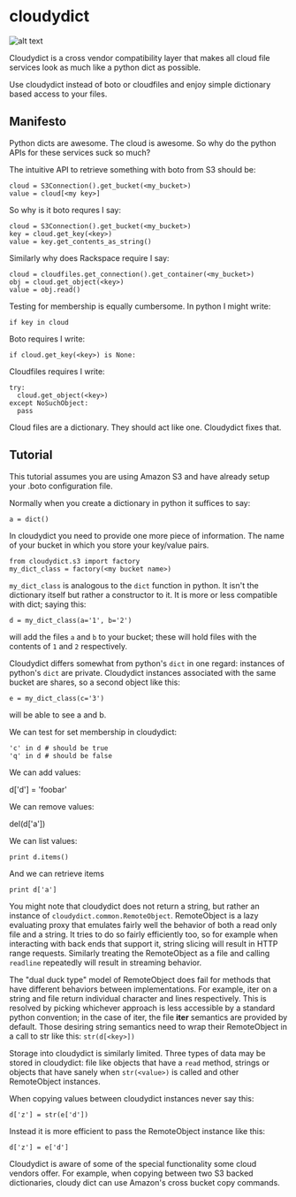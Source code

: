 cloudydict
==========

![alt text](https://github.com/wnyc/cloudydict/raw/cloud.jpg"cloudydict")

Cloudydict is a cross vendor compatibility layer that makes all cloud
file services look as much like a python dict as possible.

Use cloudydict instead of boto or cloudfiles and enjoy simple
dictionary based access to your files.

Manifesto
---------

Python dicts are awesome.  The cloud is awesome.  So why do the python
APIs for these services suck so much?

The intuitive API to retrieve something with boto from S3 should be:

    cloud = S3Connection().get_bucket(<my_bucket>)
    value = cloud[<my key>]

So why is it boto requres I say: 

    cloud = S3Connection().get_bucket(<my_bucket>)
    key = cloud.get_key(<key>)
    value = key.get_contents_as_string()

Similarly why does Rackspace require I say: 

    cloud = cloudfiles.get_connection().get_container(<my_bucket>)
    obj = cloud.get_object(<key>)
    value = obj.read()

Testing for membership is equally cumbersome.  In python I might write: 

    if key in cloud

Boto requires I write:

    if cloud.get_key(<key>) is None:

Cloudfiles requires I write: 

    try:
      cloud.get_object(<key>)
    except NoSuchObject:
      pass

Cloud files are a dictionary.  They should act like one.  Cloudydict fixes that. 

Tutorial
--------

This tutorial assumes you are using Amazon S3 and have already setup your .boto configuration file. 

Normally when you create a dictionary in python it suffices to say: 

    a = dict() 


In cloudydict you need to provide one more piece of information.  The name of your bucket in which you store your key/value pairs. 

    from cloudydict.s3 import factory
    my_dict_class = factory(<my bucket name>) 

`my_dict_class` is analogous to the `dict` function in python.  It
isn't the dictionary itself but rather a constructor to it.  It is
more or less compatible with dict; saying this:

    d = my_dict_class(a='1', b='2')

will add the files `a` and `b` to your bucket; these will hold files
with the contents of `1` and `2` respectively.

Cloudydict differs somewhat from python's `dict` in one regard:
instances of python's `dict` are private.  Cloudydict instances
associated with the same bucket are shares, so a second object like
this:

    e = my_dict_class(c='3')

will be able to see a and b.  

We can test for set membership in cloudydict:

    'c' in d # should be true
    'q' in d # should be false

We can add values:

   d['d'] = 'foobar'

We can remove values:

   del(d['a'])

We can list values:

    print d.items()

And we can retrieve items

    print d['a']

You might note that cloudydict does not return a string, but rather an
instance of `cloudydict.common.RemoteObject`.  RemoteObject is a lazy
evaluating proxy that emulates fairly well the behavior of both a
read only file and a string.  It tries to do so fairly efficiently too,
so for example when interacting with back ends that support it, string
slicing will result in HTTP range requests.  Similarly treating the
RemoteObject as a file and calling `readline` repeatedly will result in
streaming behavior.

The "dual duck type" model of RemoteObject does fail for methods that
have different behaviors between implementations.  For example, iter
on a string and file return individual character and lines
respectively.  This is resolved by picking whichever approach is less
accessible by a standard python convention; in the case of iter, the file __iter__ semantics are provided by default.  Those desiring string semantics need to wrap their RemoteObject in a call to str like this: `str(d[<key>])`

Storage into cloudydict is similarly limited.  Three types of data may
be stored in cloudydict: file like objects that have a `read` method,
strings or objects that have sanely when `str(<value>)` is called and
other RemoteObject instances.

When copying values between cloudydict instances never say this:

    d['z'] = str(e['d'])


Instead it is more efficient to pass the 
RemoteObject instance like this:

    d['z'] = e['d']


Cloudydict is aware of some of the special functionality some cloud
vendors offer.  For example, when copying between two S3 backed
dictionaries, cloudy dict can use Amazon's cross bucket copy commands.



